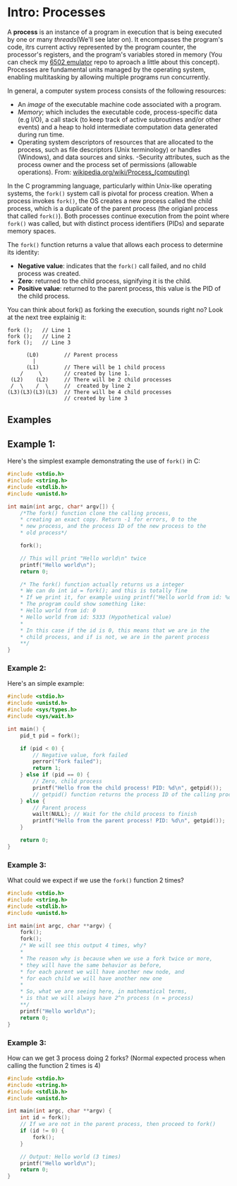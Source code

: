 # Intro: Processes

A **process** is an instance of a program in execution that is being executed by one or many *threads*(We'll see later on). It encompasses the program's code, itrs current activy represented by the program counter, the processor's registers, and the program's variables stored in memory (You can check my [6502 emulator](https://github.com/ginozza/6502cpp) repo to aproach a little about this concept). Processes are fundamental units managed by the operating system, enabling multitasking by allowing multiple programs run concurrently.

In general, a computer system process consists of the following resources:

- An *image* of the executable machine code associated with a program.
- *Memory*; which includes the executable code, process-specific data (e.g I/O), a call stack (to keep track of active subroutines and/or other events) and a heap to hold intermediate computation data generated during run time.
- Operating system descriptors of resources that are allocated to the process, such as file descriptors (Unix terminology) or handles (Windows), and data sources and sinks.
-Security attributes, such as the process owner and the process set of permissions (allowable operations). From: [wikipedia.org/wiki/Process_(computing)](https://en.wikipedia.org/wiki/Process_(computing)#cite_ref-OSC_Chap4_1-1)

In the C programming language, particularly within Unix-like operating systems, the `fork()` system call is pivotal for process creation. When a process invokes `fork()`, the OS creates a new process called the child process, which is a duplicate of the parent process (the origianl process that called `fork()`). Both processes continue execution from the point where `fork()` was called, but with distinct process identifiers (PIDs) and separate memory spaces.

The `fork()` function returns a value that allows each process to determine its identity:
- **Negative value**: indicates that the `fork()` call failed, and no child process was created.
- **Zero**: returned to the child process, signifying it is the child.
- **Positive value**: returned to the parent process, this value is the PID of the child process.

You can think about fork() as forking the execution, sounds right no?
Look at the next tree explainig it:

```
fork ();   // Line 1
fork ();   // Line 2
fork ();   // Line 3

      (L0)        // Parent process
        |
      (L1)        // There will be 1 child process 
    /     \       // created by line 1.
 (L2)    (L2)     // There will be 2 child processes
 /  \    /  \     //  created by line 2
(L3)(L3)(L3)(L3)  // There will be 4 child processes 
                  // created by line 3
```

## Examples

## Example 1:
Here's the simplest example demonstrating the use of `fork()` in C:
```c
#include <stdio.h>
#include <string.h>
#include <stdlib.h>
#include <unistd.h>

int main(int argc, char* argv[]) {
    /*The fork() function clone the calling process,
    * creating an exact copy. Return -1 for errors, 0 to the
    * new process, and the process ID of the new process to the
    * old process*/

    fork();

    // This will print "Hello world\n" twice
    printf("Hello world\n");
    return 0;

    /* The fork() function actually returns us a integer
    * We can do int id = fork(); and this is totally fine
    * If we print it, for example using printf("Hello world from id: %d\n", id);
    * The program could show something like:
    * Hello world from id: 0
    * Hello world from id: 5333 (Hypothetical value)
    *
    * In this case if the id is 0, this means that we are in the
    * child process, and if is not, we are in the parent process
    **/
}
```


### Example 2:
Here's an simple example:
```c
#include <stdio.h>
#include <unistd.h>
#include <sys/types.h>
#include <sys/wait.h>

int main() {
    pid_t pid = fork();

    if (pid < 0) {
        // Negative value, fork failed
        perror("Fork failed");
        return 1;
    } else if (pid == 0) {
        // Zero, child process
        printf("Hello from the child process! PID: %d\n", getpid());
        // getpid() function returns the process ID of the calling process
    } else {
        // Parent process
        wailt(NULL); // Wait for the child process to finish
        printf("Hello from the parent process! PID: %d\n", getpid());
    }

    return 0;
}
```

### Example 3:
What could we expect if we use the `fork()` function 2 times?

```c
#include <stdio.h>
#include <string.h>
#include <stdlib.h>
#include <unistd.h>

int main(int argc, char **argv) {
    fork();
    fork();
    /* We will see this output 4 times, why? 
    *
    * The reason why is because when we use a fork twice or more,
    * they will have the same behavior as before, 
    * for each parent we will have another new node, and 
    * for each child we will have another new one
    *
    * So, what we are seeing here, in mathematical terms,
    * is that we will always have 2^n process (n = process) 
    **/
    printf("Hello world\n");
    return 0;
}
```

### Example 3:
How can we get 3 process doing 2 forks? (Normal expected process when calling the function 2 times is 4)

```c
#include <stdio.h>
#include <string.h>
#include <stdlib.h>
#include <unistd.h>

int main(int argc, char **argv) {
    int id = fork();
    // If we are not in the parent process, then proceed to fork()
    if (id != 0) {
        fork();
    }

    // Output: Hello world (3 times)
    printf("Hello world\n");
    return 0;
}
```